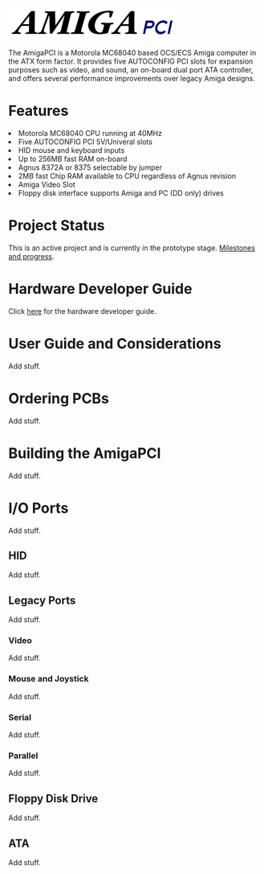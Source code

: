 <img src="/Images/AmigaPCI-logo-dark.png">  

The AmigaPCI is a Motorola MC68040 based OCS/ECS Amiga computer in the ATX form factor. It provides five AUTOCONFIG PCI slots for expansion purposes such as video, and sound, an on-board dual port ATA controller, and offers several performance improvements over legacy Amiga designs.

# Features  
<list>
  <li>Motorola MC68040 CPU running at 40MHz</li>
  <li>Five AUTOCONFIG PCI 5V/Univeral slots</li>
  <li>HID mouse and keyboard inputs</li>
  <li>Up to 256MB fast RAM on-board</li>
  <li>Agnus 8372A or 8375 selectable by jumper</li>
  <li>2MB fast Chip RAM available to CPU regardless of Agnus revision</li>
  <li>Amiga Video Slot</li>  
  <li>Floppy disk interface supports Amiga and PC (DD only) drives</li>
</list>

# Project Status  
This is an active project and is currently in the prototype stage. [Milestones and progress](milestones.md).

# Hardware Developer Guide

Click [here](/developer_guide.md) for the hardware developer guide.

# User Guide and Considerations

Add stuff.

# Ordering PCBs

Add stuff.

# Building the AmigaPCI

Add stuff.

# I/O Ports

Add stuff.

## HID

Add stuff.

## Legacy Ports

Add stuff.

### Video

Add stuff.

### Mouse and Joystick

Add stuff.

### Serial

Add stuff.

### Parallel

Add stuff.

## Floppy Disk Drive

Add stuff.

## ATA

Add stuff.



